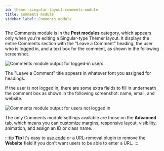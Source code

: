 ```yaml
---
id: themer-singular-layout-comments-module
title: Comments module
sidebar_label: Comments module
---
```


The Comments module is in the **Post modules** category, which appears only when you're editing a Singular-type Themer layout. It displays the entire Comments section with the "Leave a Comment" heading, the user who is logged in, and a text box for the comment, as shown in the following screenshot.

![Comments module output for logged-in users](/img/themer-singular-layout-comments-module-5061aaa8.png)

The "Leave a Comment" title appears in whatever font you assigned for headings.

If the user is not logged in, there are some extra fields to fill in underneath the comment box as shown in the following screenshot: name, email, and website.

![Comments module output for users not logged in](/img/themer-singular-layout-comments-module-a20144d7.png)

The only Comments module settings available are those on the **Advanced** tab, which means you can customize margins, responsive layout, visibility, animation, and assign an ID or class name.

:::tip **Tip**
It's easy to [use code](/bb-theme/defaults-for-layouts-content/blog-settings/remove-website-field-url-from-post-comments.md) or a URL-removal plugin to remove the **Website** field if you don't want users to be able to enter a URL.
:::
